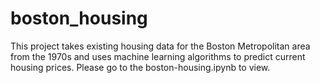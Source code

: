 # boston_housing
This project takes existing housing data for the Boston Metropolitan area from the 1970s and uses machine learning algorithms 
to predict current housing prices. 
Please go to the boston-housing.ipynb to view.
